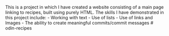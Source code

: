 This is a project in which I have created a website consisting of a main page linking to recipes, built using purely HTML. 
The skills I have demonstrated in this project include:
    - Working with text
    - Use of lists
    - Use of links and Images
    - The ability to create meaningful commits/commit messages
    # odin-recipes
